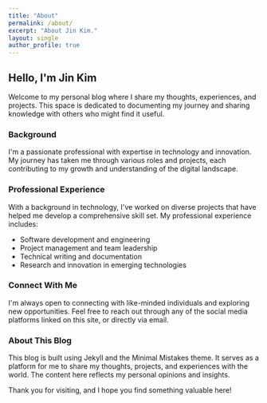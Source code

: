 ```yaml
---
title: "About"
permalink: /about/
excerpt: "About Jin Kim."
layout: single
author_profile: true
---
```


## Hello, I'm Jin Kim

Welcome to my personal blog where I share my thoughts, experiences, and projects. This space is dedicated to documenting my journey and sharing knowledge with others who might find it useful.

### Background

I'm a passionate professional with expertise in technology and innovation. My journey has taken me through various roles and projects, each contributing to my growth and understanding of the digital landscape.

### Professional Experience

With a background in technology, I've worked on diverse projects that have helped me develop a comprehensive skill set. My professional experience includes:

- Software development and engineering
- Project management and team leadership
- Technical writing and documentation
- Research and innovation in emerging technologies

### Connect With Me

I'm always open to connecting with like-minded individuals and exploring new opportunities. Feel free to reach out through any of the social media platforms linked on this site, or directly via email.

### About This Blog

This blog is built using Jekyll and the Minimal Mistakes theme. It serves as a platform for me to share my thoughts, projects, and experiences with the world. The content here reflects my personal opinions and insights.

Thank you for visiting, and I hope you find something valuable here!